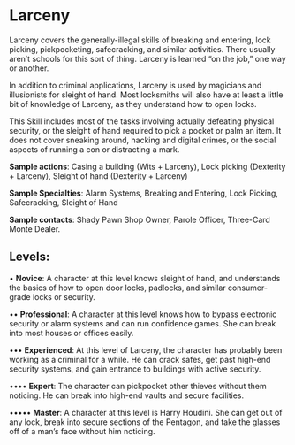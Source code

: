# Larceny
Larceny covers the generally-illegal skills of breaking and
entering, lock picking, pickpocketing, safecracking, and
similar activities. There usually aren’t schools for this sort of
thing. Larceny is learned “on the job,” one way or another.

In addition to criminal applications, Larceny is used
by magicians and illusionists for sleight of hand. Most
locksmiths will also have at least a little bit of knowledge of
Larceny, as they understand how to open locks.

This Skill includes most of the tasks involving actually
defeating physical security, or the sleight of hand required
to pick a pocket or palm an item. It does not cover sneaking
around, hacking and digital crimes, or the social aspects of
running a con or distracting a mark.

**Sample actions**: Casing a building (Wits + Larceny), Lock
picking (Dexterity + Larceny), Sleight of hand (Dexterity +
Larceny)

**Sample Specialties**: Alarm Systems, Breaking and
Entering, Lock Picking, Safecracking, Sleight of Hand

**Sample contacts**: Shady Pawn Shop Owner, Parole
Officer, Three-Card Monte Dealer.

## Levels:
• **Novice**: A character at this level knows sleight of
hand, and understands the basics of how to open
door locks, padlocks, and similar consumer-grade
locks or security.

•• **Professional**: A character at this level knows how
to bypass electronic security or alarm systems and
can run confidence games. She can break into
most houses or offices easily.

••• **Experienced**: At this level of Larceny, the character has probably been working as a criminal for a
while. He can crack safes, get past high-end security
systems, and gain entrance to buildings with active
security.

•••• **Expert**: The character can pickpocket other thieves
without them noticing. He can break into high-end
vaults and secure facilities.

••••• **Master**: A character at this level is Harry Houdini.
She can get out of any lock, break into secure sections of the Pentagon, and take the glasses off of
a man’s face without him noticing.